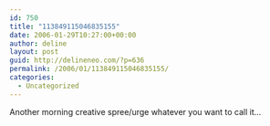 ```yaml
---
id: 750
title: "113849115046835155"
date: 2006-01-29T10:27:00+00:00
author: deline
layout: post
guid: http://delineneo.com/?p=636
permalink: /2006/01/113849115046835155/
categories:
  - Uncategorized
---
```

Another morning creative spree/urge whatever you want to call it&#8230;

[<img src="http://www.delineneo.com/uploaded_images/eagle-sun_IMG_final-796654.png" border="0" alt="" />](http://www.delineneo.com/uploaded_images/eagle-sun_IMG_final-799943.png)
